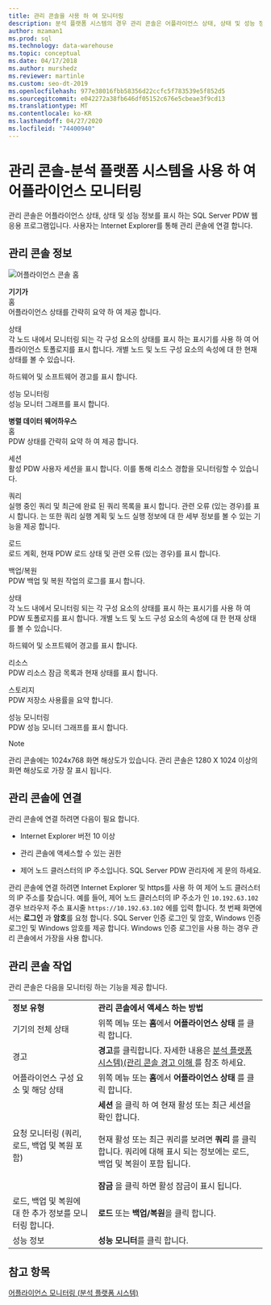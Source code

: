 ```yaml
---
title: 관리 콘솔을 사용 하 여 모니터링
description: 분석 플랫폼 시스템의 경우 관리 콘솔은 어플라이언스 상태, 상태 및 성능 정보를 표시 하는 웹 응용 프로그램입니다. 사용자는 인터넷 브라우저를 통해 관리 콘솔에 연결 합니다.
author: mzaman1
ms.prod: sql
ms.technology: data-warehouse
ms.topic: conceptual
ms.date: 04/17/2018
ms.author: murshedz
ms.reviewer: martinle
ms.custom: seo-dt-2019
ms.openlocfilehash: 977e38016fbb58356d22ccfc5f783539e5f852d5
ms.sourcegitcommit: e042272a38fb646df05152c676e5cbeae3f9cd13
ms.translationtype: MT
ms.contentlocale: ko-KR
ms.lasthandoff: 04/27/2020
ms.locfileid: "74400940"
---
```

# <a name="monitor-the-appliance-with-the-admin-console---analytics-platform-system"></a>관리 콘솔-분석 플랫폼 시스템을 사용 하 여 어플라이언스 모니터링
관리 콘솔은 어플라이언스 상태, 상태 및 성능 정보를 표시 하는 SQL Server PDW 웹 응용 프로그램입니다. 사용자는 Internet Explorer를 통해 관리 콘솔에 연결 합니다.  
  
## <a name="about-the-admin-console"></a><a name="About"></a>관리 콘솔 정보  
![어플라이언스 콘솔 홈](./media/monitor-the-appliance-by-using-the-admin-console/SQL_Server_PDW_AdminConsol_ApplHome.png "SQL_Server_PDW_AdminConsol_ApplHome")  
  
**기기가**  
홈  
어플라이언스 상태를 간략히 요약 하 여 제공 합니다.  
  
상태  
각 노드 내에서 모니터링 되는 각 구성 요소의 상태를 표시 하는 표시기를 사용 하 여 어플라이언스 토폴로지를 표시 합니다. 개별 노드 및 노드 구성 요소의 속성에 대 한 현재 상태를 볼 수 있습니다.  
  
하드웨어 및 소프트웨어 경고를 표시 합니다.  
  
성능 모니터링  
성능 모니터 그래프를 표시 합니다.  
  
**병렬 데이터 웨어하우스**  
홈  
PDW 상태를 간략히 요약 하 여 제공 합니다.  
  
세션  
활성 PDW 사용자 세션을 표시 합니다. 이를 통해 리소스 경합을 모니터링할 수 있습니다.  
  
쿼리  
실행 중인 쿼리 및 최근에 완료 된 쿼리 목록을 표시 합니다. 관련 오류 (있는 경우)를 표시 합니다. 는 또한 쿼리 실행 계획 및 노드 실행 정보에 대 한 세부 정보를 볼 수 있는 기능을 제공 합니다.  
  
로드  
로드 계획, 현재 PDW 로드 상태 및 관련 오류 (있는 경우)를 표시 합니다.  
  
백업/복원  
PDW 백업 및 복원 작업의 로그를 표시 합니다.  
  
상태  
각 노드 내에서 모니터링 되는 각 구성 요소의 상태를 표시 하는 표시기를 사용 하 여 PDW 토폴로지를 표시 합니다. 개별 노드 및 노드 구성 요소의 속성에 대 한 현재 상태를 볼 수 있습니다.  
  
하드웨어 및 소프트웨어 경고를 표시 합니다.  
  
리소스  
PDW 리소스 잠금 목록과 현재 상태를 표시 합니다.  
  
스토리지  
PDW 저장소 사용률을 요약 합니다.  
  
성능 모니터링  
PDW 성능 모니터 그래프를 표시 합니다.  
 
> [!NOTE]  
> 관리 콘솔에는 1024x768 화면 해상도가 있습니다. 관리 콘솔은 1280 X 1024 이상의 화면 해상도로 가장 잘 표시 됩니다.  
  
## <a name="connect-to-the-admin-console"></a><a name="Connect"></a>관리 콘솔에 연결  
관리 콘솔에 연결 하려면 다음이 필요 합니다.  
  
-   Internet Explorer 버전 10 이상  
  
-   관리 콘솔에 액세스할 수 있는 권한 <!-- MISSING LINKS See [Grant Permissions to Use the Admin Console &#40;SQL Server PDW&#41;](../sqlpdw/grant-permissions-to-use-the-admin-console-sql-server-pdw.md).  -->  
  
-   제어 노드 클러스터의 IP 주소입니다.  SQL Server PDW 관리자에 게 문의 하세요.  
  
관리 콘솔에 연결 하려면 Internet Explorer 및 https를 사용 하 여 제어 노드 클러스터의 IP 주소를 찾습니다. 예를 들어, 제어 노드 클러스터의 IP 주소가 인 `10.192.63.102`경우 브라우저 주소 표시줄 `https://10.192.63.102` 에를 입력 합니다. 첫 번째 화면에서는 **로그인** 과 **암호**를 요청 합니다. SQL Server 인증 로그인 및 암호, Windows 인증 로그인 및 Windows 암호를 제공 합니다. Windows 인증 로그인을 사용 하는 경우 관리 콘솔에서 가장을 사용 합니다.  
  
## <a name="admin-console-tasks"></a><a name="RelatedTasks"></a>관리 콘솔 작업  
관리 콘솔은 다음을 모니터링 하는 기능을 제공 합니다.  
  
|||  
|-|-|  
|**정보 유형**|**관리 콘솔에서 액세스 하는 방법**|  
|기기의 전체 상태|위쪽 메뉴 또는 **홈**에서 **어플라이언스 상태** 를 클릭 합니다.|  
|경고|**경고**를 클릭합니다. 자세한 내용은 [분석 플랫폼 시스템&#41;&#40;관리 콘솔 경고 이해 ](understanding-admin-console-alerts.md)를 참조 하세요.|  
|어플라이언스 구성 요소 및 해당 상태|위쪽 메뉴 또는 **홈**에서 **어플라이언스 상태** 를 클릭 합니다.|  
|요청 모니터링 (쿼리, 로드, 백업 및 복원 포함)|**세션** 을 클릭 하 여 현재 활성 또는 최근 세션을 확인 합니다.<br /><br />현재 활성 또는 최근 쿼리를 보려면 **쿼리** 를 클릭 합니다. 쿼리에 대해 표시 되는 정보에는 로드, 백업 및 복원이 포함 됩니다.<br /><br />**잠금** 을 클릭 하면 활성 잠금이 표시 됩니다.|  
|로드, 백업 및 복원에 대 한 추가 정보를 모니터링 합니다.|**로드** 또는 **백업/복원**을 클릭 합니다.|  
|성능 정보|**성능 모니터**를 클릭 합니다.|  
  
## <a name="see-also"></a>참고 항목  
[어플라이언스 모니터링 &#40;분석 플랫폼 시스템&#41;](appliance-monitoring.md)  
  
